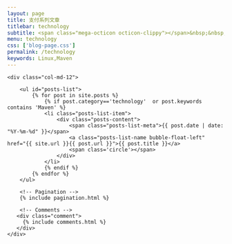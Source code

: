 ```yaml
---
layout: page
title: 支付系列文章
titlebar: technology
subtitle: <span class="mega-octicon octicon-clippy"></span>&nbsp;&nbsp; 技术栈文章
menu: technology
css: ['blog-page.css']
permalink: /technology
keywords: Linux,Maven
---
```


<div class="row">

    <div class="col-md-12">

        <ul id="posts-list">
            {% for post in site.posts %}
                {% if post.category=='technology'  or post.keywords contains 'Maven' %}
                <li class="posts-list-item">
                    <div class="posts-content">
                        <span class="posts-list-meta">{{ post.date | date: "%Y-%m-%d" }}</span>
                        <a class="posts-list-name bubble-float-left" href="{{ site.url }}{{ post.url }}">{{ post.title }}</a>
                        <span class='circle'></span>
                    </div>
                </li>
                {% endif %}
            {% endfor %}
        </ul> 

        <!-- Pagination -->
        {% include pagination.html %}

        <!-- Comments -->
       <div class="comment">
         {% include comments.html %}
       </div>
    </div>

</div>
<script>
    $(document).ready(function(){

        // Enable bootstrap tooltip
        $("body").tooltip({ selector: '[data-toggle=tooltip]' });

    });
</script>